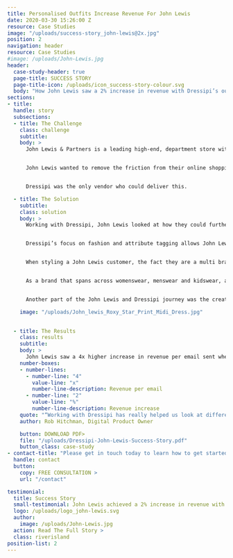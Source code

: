 ```yaml
---
title: Personalised Outfits Increase Revenue For John Lewis
date: 2020-03-30 15:26:00 Z
resource: Case Studies
image: "/uploads/success-story_john-lewis@2x.jpg"
position: 2
navigation: header
resource: Case Studies
#image: /uploads/John-Lewis.jpg
header:
  case-study-header: true
  page-title: SUCCESS STORY
  page-title-icon: /uploads/icon_success-story-colour.svg
  body: "How John Lewis saw a 2% increase in revenue with Dressipi’s outfit recommendations"
sections:
- title: 
  handle: story
  subsections:
  - title: The Challenge
    class: challenge
    subtitle:
    body: >
      John Lewis & Partners is a leading high-end, department store with a large online presence and a number of retail stores operating across Great Britain. Generating over £3.5 billion in revenue across all categories, and over £1 billion in fashion alone, they recognised that fashion was a core area of focus. 


      John Lewis wanted to remove the friction from their online shopping journeys and create truly tailored one to one experiences for their frequent and loyal customers. They understood that styling and outfitting was really important when selling fashion and were looking for a solution that could deliver personalised outfits at scale, across womenswear, menswear and kidswear. 


      Dressipi was the only vendor who could deliver this. 

  - title: The Solution
    subtitle:
    class: solution
    body: >
      Working with Dressipi, John Lewis looked at how they could further optimise customers' existing core journeys and help them make the right purchase decisions by offering personalised outfits. 


      Dressipi’s focus on fashion and attribute tagging allows John Lewis to display multiple outfits per garment and by occasion whether that be ‘Casual’, ‘Creative Work’ or ‘Evening’, showing the versatility of the garment and inspiring the customer. Completely personalised to each and every customer, Dressipi creates up to 100 million outfits per night. No other vendor can do this.


      When styling a John Lewis customer, the fact they are a multi brand retailer with a diverse customer group had to be taken into account. Younger customers may favour brands such as Mango and will have different ideas on what a good evening look consists of compared to an older customer leaning towards Hush and L.K.Bennett as their preferred brands. This meant brand adjacency and sensitivities about how brands are shown together as well as inspirational brand discovery are important elements that have to be built into Dressipi recommendations.


      As a brand that spans across womenswear, menswear and kidswear, another key consideration were the differences between the sectors. For example, with kidswear you need to be less worried in terms of outfitting but you need to show the versatility of the garment so the customer knows they are getting the value for money. It is especially hard because kids grow up very fast so knowing it is more about the age of the child rather than the shape. With men, they are much more consistent when they buy clothes, outfits for them are about discoverability. Dressipi’s algorithms were able to cater to these hurdles.


      Another part of the John Lewis and Dressipi journey was the creation of a customer profile. Dressipi can provide personalisation for everyone but John Lewis chose to go a step further and to allow their customers to create a profile to get an even richer customer experience. It allows their customers to have their own personal style page with a place to view their outfits and recommendations.

    image: "/uploads/John_lewis_Roxy_Star_Print_Midi_Dress.jpg"
    

  - title: The Results
    class: results
    subtitle:
    body: >
      John Lewis saw a 4x higher increase in revenue per email sent when responding with personalised strategies overall. This was particularly notable with the most recent test on the outfit recommendations seeing a 2% increase in revenue - a significant uplift.
    number-boxes:
    - number-lines:
      - number-line: "4"
        value-line: "x"
        number-line-description: Revenue per email
      - number-line: "2"
        value-line: "%"
        number-line-description: Revenue increase
    quote: "“Working with Dressipi has really helped us look at different ways in how we can support our customers on the site and the different tactics that we can deploy to meet their needs. We are aspiring towards having the ability to influence customers and help facilitate their shopping journey from the point they arrive on the website all the way through to post checkout and then even beyond that with a follow up email as well. We are also looking at having a better understanding of the data we have on customers and how we can help tie that back into a more personalised journey.”"
    author: Rob Hitchman, Digital Product Owner

    button: DOWNLOAD PDF>
    file: "/uploads/Dressipi-John-Lewis-Success-Story.pdf"
    button_class: case-study
- contact-title: "Please get in touch today to learn how to get started on delivering truly personalised outfits at scale. In as little as two weeks, you’ll be inspiring your customers and delivering that much needed revenue increase to your brand."
  handle: contact
  button:
    copy: FREE CONSULTATION >
    url: "/contact"

testimonial:
  title: Success Story
  small-testimonial: John Lewis achieved a 2% increase in revenue with outfit recommendations
  logo: /uploads/logo_john-lewis.svg
  author:
    image: /uploads/John-Lewis.jpg
  action: Read The Full Story >
  class: riverisland
position-list: 2
---
```

